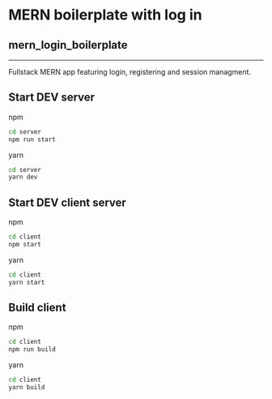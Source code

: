 # MERN boilerplate with log in

## mern_login_boilerplate
---
Fullstack MERN app featuring login, registering and session managment.

## Start DEV server
npm
```cmd
cd server
npm run start
```
yarn
```cmd
cd server
yarn dev
```

## Start DEV client server
npm
```cmd
cd client
npm start
```
yarn
```cmd
cd client
yarn start
```
## Build client
npm
```cmd
cd client
npm run build
```
yarn
```cmd
cd client
yarn build
```